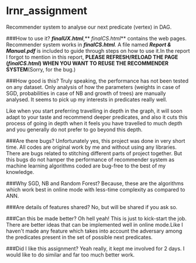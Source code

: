 # lrnr_assignment
Recommender system to analyse our next predicate (vertex) in DAG.

###How to use it?
**_finalUX.html_**,** _finalCS.html_** contains the web pages. Recommender system works in **_finalCS.html_**.
A file named **_Report & Manual.pdf_** is included to guide through steps on how to use it.In the report I forgot to mention in this report, **PLEASE REFRESH/RELOAD THE PAGE (_finalCS.html_) WHEN YOU WANT TO REUSE THE RECOMMENDER SYSTEM**(Sorry, for the bug.)

###How good is this?
Truly speaking, the performance has not been tested on any dataset. Only analysis of how the parameters (weights in case of SGD, probabilities in case of NB and growth of trees) are manually analysed. It seems to pick up my interests in predicates really well.

Like when you start preferring travelling in depth in the graph, it will soon adapt to your taste and recommend deeper predicates, and also it cuts this process of going in depth when it feels you have travelled to much depth and you generally do not prefer to go beyond this depth.

###Are there bugs?
Unfortunately yes, this project was done in very short time. All codes are original work by me and without using any libraries. There are bugs related to stitching different parts of project together. But this bugs do not hamper the performance of recommender system as machine learning algorithms coded are bug-free to the best of my knowledge.

###Why SGD, NB and Random Forest?
Because, these are the algorithms which work best in online mode with less-time complexity as compared to ANN.

###Are details of features shared?
No, but will be shared if you ask so.

###Can this be made better?
Oh hell yeah! This is just to kick-start the job. There are better ideas that can be implemented well in online mode.Like I haven't made any feature which takes into account the adversary among the predicates present in the set of possible next predicates.

###Did I like this assignment?
Yeah really, it kept me involved for 2 days. I would like to do similar and far too much better work. 
